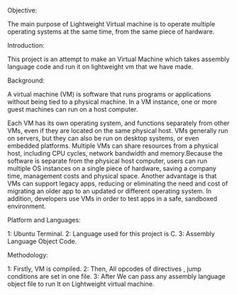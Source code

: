 Objective:

The main purpose of Lightweight Virtual machine is to operate multiple operating systems at the same time, from the same piece of hardware.

Introduction:

This project is an attempt to make an Virtual Machine which takes assembly language code and run it on lightweight vm that we have made.

Background:

A virtual machine (VM) is software that runs programs or applications without being tied to a physical machine. In a VM instance, one or more guest machines can run on a host computer.

Each VM has its own operating system, and functions separately from other VMs, even if they are located on the same physical host. VMs generally run on servers, but they can also be run on desktop systems, or even embedded platforms. Multiple VMs can share resources from a physical host, including CPU cycles, network bandwidth and memory.Because the software is separate from the physical host computer, users can run multiple OS instances on a single piece of hardware, saving a company time, management costs and physical space. Another advantage is that VMs can support legacy apps, reducing or eliminating the need and cost of migrating an older app to an updated or different operating system. In addition, developers use VMs in order to test apps in a safe, sandboxed environment.

Platform and Languages:

1: Ubuntu Terminal.
2: Language used for this project is C.
3: Assembly Language Object Code.

Methodology:

1: Firstly, VM is compiled. 
2: Then, All opcodes of directives , jump conditions are set in one file.
3: After We can pass any assembly language object file to run It on Lightweight virtual machine.
